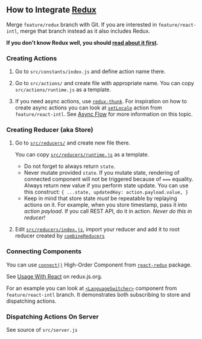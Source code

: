 ## How to Integrate [Redux](http://redux.js.org/index.html)

Merge `feature/redux` branch with Git. If you are interested in `feature/react-intl`, merge that
branch instead as it also includes Redux.

**If you don't know Redux well, you should [read about it first](http://redux.js.org/docs/basics/index.html).**

### Creating Actions

1.  Go to `src/constants/index.js` and define action name there.

2.  Go to `src/actions/` and create file with appropriate name. You can copy
    `src/actions/runtime.js` as a template.

3.  If you need async actions, use [`redux-thunk`](https://github.com/gaearon/redux-thunk#readme).
    For inspiration on how to create async actions you can look at
    [`setLocale`](https://github.com/kriasoft/react-starter-kit/blob/feature/react-intl/src/actions/intl.js)
    action from `feature/react-intl`.
    See [Async Flow](http://redux.js.org/docs/advanced/AsyncFlow.html) for more information on this
    topic.

### Creating Reducer (aka Store)

1.  Go to [`src/reducers/`](https://github.com/kriasoft/react-starter-kit/tree/feature/redux/src/reducers) and create new file there.

    You can copy [`src/reducers/runtime.js`](https://github.com/kriasoft/react-starter-kit/tree/feature/redux/src/reducers/runtime.js) as a template.

    - Do not forget to always return `state`.
    - Never mutate provided `state`.
      If you mutate state, rendering of connected component will not be triggered because of `===` equality.
      Always return new value if you perform state update.
      You can use this construct: `{ ...state, updatedKey: action.payload.value, }`
    - Keep in mind that store state _must_ be repeatable by replaying actions on it.
      For example, when you store timestamp, pass it into _action payload_.
      If you call REST API, do it in action. _Never do this in reducer!_

2.  Edit [`src/reducers/index.js`](https://github.com/kriasoft/react-starter-kit/tree/feature/redux/src/reducers/index.js), import your reducer and add it to root reducer created by
    [`combineReducers`](http://redux.js.org/docs/api/combineReducers.html)

### Connecting Components

You can use [`connect()`](https://github.com/reactjs/react-redux/blob/master/docs/api.md#connectmapstatetoprops-mapdispatchtoprops-mergeprops-options) High-Order Component from [`react-redux`](https://github.com/reactjs/react-redux#readme) package.

See [Usage With React](http://redux.js.org/docs/basics/UsageWithReact.html) on redux.js.org.

For an example you can look at
[`<LanguageSwitcher>`](https://github.com/kriasoft/react-starter-kit/blob/feature/react-intl/src/components/LanguageSwitcher/LanguageSwitcher.js)
component from `feature/react-intl` branch. It demonstrates both subscribing to store and dispatching actions.

### Dispatching Actions On Server

See source of `src/server.js`
